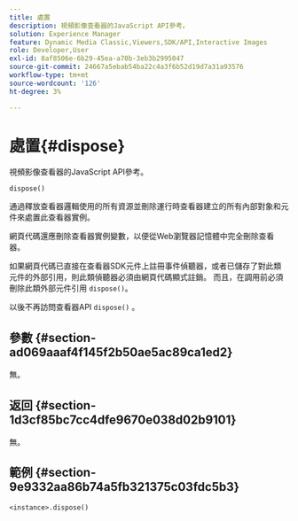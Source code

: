 ```yaml
---
title: 處置
description: 視頻影像查看器的JavaScript API參考。
solution: Experience Manager
feature: Dynamic Media Classic,Viewers,SDK/API,Interactive Images
role: Developer,User
exl-id: 8af8506e-6b29-45ea-a70b-3eb3b2995047
source-git-commit: 24667a5ebab54ba22c4a3f6b52d19d7a31a93576
workflow-type: tm+mt
source-wordcount: '126'
ht-degree: 3%

---
```


# 處置{#dispose}

視頻影像查看器的JavaScript API參考。

`dispose()`

通過釋放查看器邏輯使用的所有資源並刪除運行時查看器建立的所有內部對象和元件來處置此查看器實例。

網頁代碼還應刪除查看器實例變數，以便從Web瀏覽器記憶體中完全刪除查看器。

如果網頁代碼已直接在查看器SDK元件上註冊事件偵聽器，或者已儲存了對此類元件的外部引用，則此類偵聽器必須由網頁代碼顯式註銷。 而且，在調用前必須刪除此類外部元件引用 `dispose()`。

以後不再訪問查看器API `dispose()` 。

## 參數 {#section-ad069aaaf4f145f2b50ae5ac89ca1ed2}

無。

## 返回 {#section-1d3cf85bc7cc4dfe9670e038d02b9101}

無。

## 範例 {#section-9e9332aa86b74a5fb321375c03fdc5b3}

```
<instance>.dispose()
```
